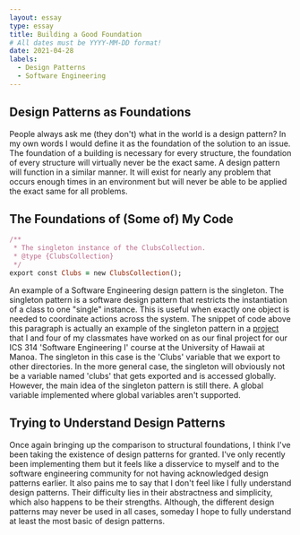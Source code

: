 ```yaml
---
layout: essay
type: essay
title: Building a Good Foundation
# All dates must be YYYY-MM-DD format!
date: 2021-04-28
labels:
  - Design Patterns
  - Software Engineering
---
```


## Design Patterns as Foundations

People always ask me (they don't) what in the world is a design pattern? In my own words I would define it as the foundation of the solution to an issue. The foundation of a building is necessary for every structure, the foundation of every structure will virtually never be the exact same. A design pattern will function in a similar manner. It will exist for nearly any problem that occurs enough times in an environment but will never be able to be applied the exact same for all problems.

## The Foundations of (Some of) My Code
```ruby
/**
 * The singleton instance of the ClubsCollection.
 * @type {ClubsCollection}
 */
export const Clubs = new ClubsCollection();
```

An example of a Software Engineering design pattern is the singleton. The singleton pattern is a software design pattern that restricts the instantiation of a class to one "single" instance. This is useful when exactly one object is needed to coordinate actions across the system. The snippet of code above this paragraph is actually an example of the singleton pattern in a [project](https://uhm-gitclubs.github.io) that I and four of my classmates have worked on as our final project for our ICS 314 'Software Engineering I' course at the University of Hawaii at Manoa. The singleton in this case is the 'Clubs' variable that we export to other directories. In the more general case, the singleton will obviously not be a variable named 'clubs' that gets exported and is accessed globally. However, the main idea of the singleton pattern is still there. A global variable implemented where global variables aren't supported. 

## Trying to Understand Design Patterns

Once again bringing up the comparison to structural foundations, I think I've been taking the existence of design patterns for granted. I've only recently been implementing them but it feels like a disservice to myself and to the software engineering community for not having acknowledged design patterns earlier. It also pains me to say that I don't feel like I fully understand design patterns. Their difficulty lies in their abstractness and simplicity, which also happens to be their strengths. Although, the different design patterns may never be used in all cases, someday I hope to fully understand at least the most basic of design patterns.